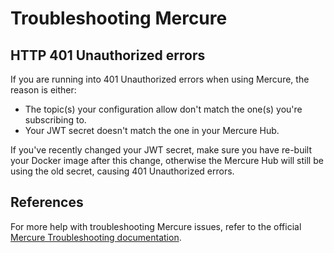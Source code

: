 # Troubleshooting Mercure

## HTTP 401 Unauthorized errors

If you are running into 401 Unauthorized errors when using Mercure, the reason
is either:

- The topic(s) your configuration allow don't match the one(s) you're 
  subscribing to.
- Your JWT secret doesn't match the one in your Mercure Hub.

If you've recently changed your JWT secret, make sure you have re-built your
Docker image after this change, otherwise the Mercure Hub will still be using 
the old secret, causing 401 Unauthorized errors.

## References

For more help with troubleshooting Mercure issues, refer to the official 
[Mercure Troubleshooting documentation](https://mercure.rocks/docs/hub/troubleshooting).
